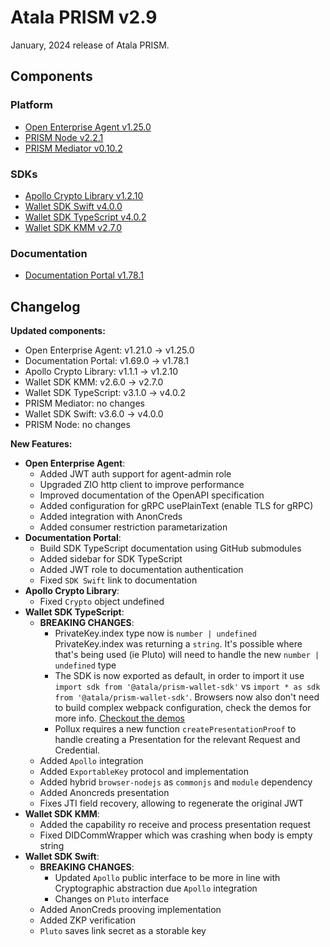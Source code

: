# Atala PRISM v2.9

January, 2024 release of Atala PRISM.

## Components

### Platform

* [Open Enterprise Agent v1.25.0](https://github.com/hyperledger-labs/open-enterprise-agent/releases/tag/prism-agent-v1.25.0)
* [PRISM Node v2.2.1](https://github.com/input-output-hk/atala-prism/releases/tag/v2.2.1)
* [PRISM Mediator v0.10.2](https://github.com/input-output-hk/atala-prism-mediator/releases/tag/prism-mediator-v0.10.2)

### SDKs

* [Apollo Crypto Library v1.2.10](https://github.com/input-output-hk/atala-prism-apollo/releases/tag/v1.2.10)
* [Wallet SDK Swift v4.0.0](https://github.com/input-output-hk/atala-prism-wallet-sdk-swift/releases/tag/4.0.0)
* [Wallet SDK TypeScript v4.0.2](https://github.com/input-output-hk/atala-prism-wallet-sdk-ts/releases/tag/v4.0.2)
* [Wallet SDK KMM v2.7.0](https://github.com/input-output-hk/atala-prism-wallet-sdk-kmm/releases/tag/v2.7.0)

### Documentation

* [Documentation Portal v1.78.1](https://github.com/input-output-hk/atala-prism-docs/releases/tag/v1.78.1)

## Changelog

**Updated components:**

- Open Enterprise Agent: v1.21.0 -> v1.25.0
- Documentation Portal: v1.69.0 -> v1.78.1
- Apollo Crypto Library: v1.1.1 -> v1.2.10
- Wallet SDK KMM: v2.6.0 -> v2.7.0
- Wallet SDK TypeScript: v3.1.0 -> v4.0.2
- PRISM Mediator: no changes
- Wallet SDK Swift: v3.6.0 -> v4.0.0
- PRISM Node: no changes

**New Features:**

- **Open Enterprise Agent**:
  - Added JWT auth support for agent-admin role
  - Upgraded ZIO http client to improve performance
  - Improved documentation of the OpenAPI specification
  - Added configuration for gRPC usePlainText (enable TLS for gRPC)
  - Added integration with AnonCreds
  - Added consumer restriction parametarization
- **Documentation Portal**:
  - Build SDK TypeScript documentation using GitHub submodules
  - Added sidebar for SDK TypeScript
  - Added JWT role to documentation authentication
  - Fixed `SDK Swift` link to documentation
- **Apollo Crypto Library**:
  - Fixed `Crypto` object undefined
- **Wallet SDK TypeScript**: 
  - **BREAKING CHANGES**:
    - PrivateKey.index type now is `number | undefined` PrivateKey.index was returning a `string`. It's possible where that's being used (ie Pluto) will need to handle the new `number | undefined` type
    - The SDK is now exported as default, in order to import it use `import sdk from '@atala/prism-wallet-sdk'` vs `import * as sdk from '@atala/prism-wallet-sdk'`. Browsers now also don't need to build complex webpack configuration, check the demos for more info. [Checkout the demos](https://github.com/input-output-hk/atala-prism-wallet-sdk-ts/tree/master/demos)
    - Pollux requires a new function `createPresentationProof` to handle creating a Presentation for the relevant Request and Credential.
  - Added `Apollo` integration
  - Added `ExportableKey` protocol and implementation
  - Added hybrid `browser-nodejs` as `commonjs` and `module` dependency
  - Added Anoncreds presentation
  - Fixes JTI field recovery, allowing to regenerate the original JWT
- **Wallet SDK KMM**:
  - Added the capability ro receive and process presentation request
  - Fixed DIDCommWrapper which was crashing when body is empty string
- **Wallet SDK Swift**:
  - **BREAKING CHANGES**:
    - Updated `Apollo` public interface to be more in line with Cryptographic abstraction due `Apollo` integration
    - Changes on `Pluto` interface
  - Added AnonCreds prooving implementation
  - Added ZKP verification
  - `Pluto` saves link secret as a storable key
